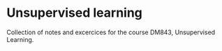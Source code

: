 # Unsupervised learning

Collection of notes and excercices for the course DM843, Unsupervised Learning.
